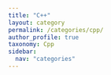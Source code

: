 ```yaml
---
title: "C++"
layout: category
permalink: /categories/cpp/
author_profile: true
taxonomy: Cpp
sidebar:
  nav: "categories"
---
```

